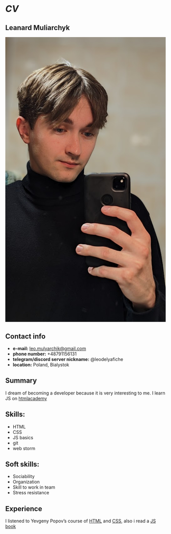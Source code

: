 # *CV*
## **Leanard Muliarchyk**  

![Avatar](Photo.jpg "avatar") 

## **Contact info**  

 * **e-mail:**  leo.mulyarchik@gmail.com  
 * **phone number:**  +48791156131
 * **telegram/discord server nickname:** @leodelyafiche
 * **location:** Poland, Bialystok
## **Summary**  

I dream of becoming a developer because it is very interesting to me. I learn JS on [htmlacademy](https://htmlacademy.ru/profile/id872741)  

## **Skills:**  

 * HTML
 * CSS
 * JS basics
 * git
 * web storm

## **Soft skills:**  

* Sociability
* Organization
* Skill to work in team
* Stress resistance

## **Experience**  

 I listened to Yevgeny Popov’s course of [HTML](https://www.youtube.com/watch?v=jj2TXJtzBQw&list=PLB86E02CE3735E3B6) and [CSS](https://www.youtube.com/watch?v=ycEdOQ1SYrY&list=PL6855EFB2BC8B7C7B), also i read a [JS book](https://learn.javascript.ru)  

